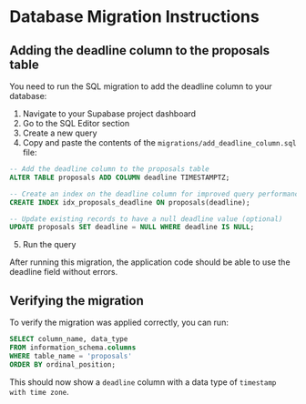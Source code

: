 # Database Migration Instructions

## Adding the deadline column to the proposals table

You need to run the SQL migration to add the deadline column to your database:

1. Navigate to your Supabase project dashboard
2. Go to the SQL Editor section
3. Create a new query
4. Copy and paste the contents of the `migrations/add_deadline_column.sql` file:

```sql
-- Add the deadline column to the proposals table
ALTER TABLE proposals ADD COLUMN deadline TIMESTAMPTZ;

-- Create an index on the deadline column for improved query performance 
CREATE INDEX idx_proposals_deadline ON proposals(deadline);

-- Update existing records to have a null deadline value (optional)
UPDATE proposals SET deadline = NULL WHERE deadline IS NULL;
```

5. Run the query

After running this migration, the application code should be able to use the deadline field without errors.

## Verifying the migration

To verify the migration was applied correctly, you can run:

```sql
SELECT column_name, data_type 
FROM information_schema.columns 
WHERE table_name = 'proposals' 
ORDER BY ordinal_position;
```

This should now show a `deadline` column with a data type of `timestamp with time zone`.